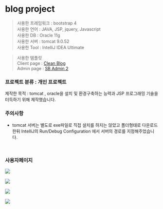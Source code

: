 # blog project

>사용한 프레임워크 : bootstrap 4 <br>
>사용한 언어 : JAVA, JSP, jquery, Javascript<br>
>사용한 DB : Oracle 11g<br>
>사용한 서버 : tomcat 9.0.52<br>
>사용한 Tool : IntelliJ IDEA Ultimate

>사용한 템플릿<br>
>Client page : <a href="https://startbootstrap.com/theme/clean-blog">Clean Blog</a><br>
>Admin page : <a href="https://startbootstrap.com/theme/sb-admin-2">SB Admin 2</a>

### 프로젝트 분류 : 개인 프로젝트

제작한 목적 : tomcat , oracle을 설치 및 환경구축하는 능력과 JSP 프로그래밍 기술을 터득하기 위해 제작했습니다.<br>

### 주의사항
<ul>
  <li>tomcat 서버는 별도로 exe파일로 직접 설치를 하지는 않았고 폴더형태로 다운로드 한뒤 IntelliJ의 Run/Debug Configuration 에서 서버의 경로를 지정해주었습니다.</li>
</ul>
<br>

### 사용자페이지
<kbd>
  <img src="https://user-images.githubusercontent.com/74585673/157347142-a00abd36-fb0a-4b66-8946-13f3717d60c9.PNG">
</kbd>
<br><br>
<kbd>
  <img src="https://user-images.githubusercontent.com/74585673/157347197-475a3678-1280-49e1-8d59-25fed82a2b74.PNG">
</kbd>
<br><br>
<kbd>
  <img src="https://user-images.githubusercontent.com/74585673/157347339-da6c7cb9-7ea5-490a-91f9-26851f0ce4ed.PNG">
</kbd>
<br><br>
<kbd>
  <img src="https://user-images.githubusercontent.com/74585673/157347405-92946a7e-9905-4474-8341-84bb981567ce.PNG">
</kbd>
<br><br>
